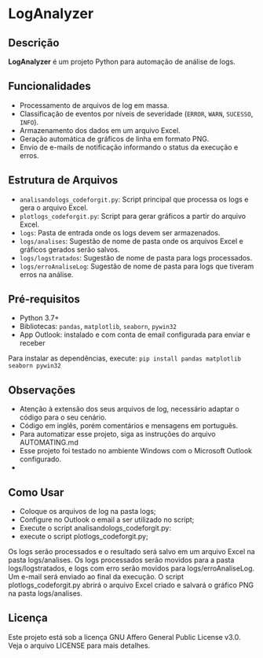 # LogAnalyzer

## Descrição
**LogAnalyzer** é um projeto Python para automação de análise de logs.

## Funcionalidades
- Processamento de arquivos de log em massa.
- Classificação de eventos por níveis de severidade (`ERROR`, `WARN`, `SUCESSO`, `INFO`).
- Armazenamento dos dados em um arquivo Excel.
- Geração automática de gráficos de linha em formato PNG.
- Envio de e-mails de notificação informando o status da execução e erros.

## Estrutura de Arquivos
- `analisandologs_codeforgit.py`: Script principal que processa os logs e gera o arquivo Excel.
- `plotlogs_codeforgit.py`: Script para gerar gráficos a partir do arquivo Excel.
- `logs`: Pasta de entrada onde os logs devem ser armazenados.
- `logs/analises`: Sugestão de nome de pasta onde os arquivos Excel e gráficos gerados serão salvos.
- `logs/logstratados`: Sugestão de nome de pasta para logs processados.
- `logs/erroAnaliseLog`: Sugestão de nome de pasta para logs que tiveram erros na análise.

## Pré-requisitos
- Python 3.7+
- Bibliotecas: `pandas`, `matplotlib`, `seaborn`, `pywin32`
- App Outlook: instalado e com conta de email configurada para enviar e receber

Para instalar as dependências, execute:
`pip install pandas matplotlib seaborn pywin32`

## Observações
- Atenção à extensão dos seus arquivos de log, necessário adaptar o código para o seu cenário.
- Código em inglês, porém comentários e mensagens em português.
- Para automatizar esse projeto, siga as instruções do arquivo AUTOMATING.md
- Esse projeto foi testado no ambiente Windows com o Microsoft Outlook configurado.
- 

## Como Usar
- Coloque os arquivos de log na pasta logs;
- Configure no Outlook o email a ser utilizado no script;
- Execute o script analisandologs_codeforgit.py:
- execute o script plotlogs_codeforgit.py;

Os logs serão processados e o resultado será salvo em um arquivo Excel na pasta logs/analises.
Os logs processados serão movidos para a pasta logs/logstratados, e logs com erro serão movidos para logs/erroAnaliseLog.
Um e-mail será enviado ao final da execução.
O script plotlogs_codeforgit.py abrirá o arquivo Excel criado e salvará o gráfico PNG na pasta logs/analises.

## Licença
Este projeto está sob a licença GNU Affero General Public License v3.0. Veja o arquivo LICENSE para mais detalhes.
